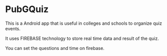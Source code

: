 # PubGQuiz

This is a Android app that is useful in colleges and schools to organize quiz events.

It uses FIREBASE technology to store real time data and result of the quiz.

You can set the questions and time on firebase.
